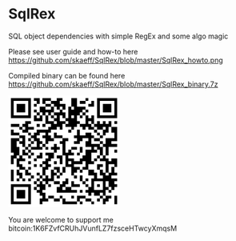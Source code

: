 # SqlRex
SQL object dependencies with simple RegEx and some algo magic

Please see user guide and how-to here https://github.com/skaeff/SqlRex/blob/master/SqlRex_howto.png

Compiled binary can be found here https://github.com/skaeff/SqlRex/blob/master/SqlRex_binary.7z

![bitcoin:1K6FZvfCRUhJVunfLZ7fzsceHTwcyXmqsM](https://github.com/skaeff/SqlRex/blob/master/btc2.png)

You are welcome to support me bitcoin:1K6FZvfCRUhJVunfLZ7fzsceHTwcyXmqsM
